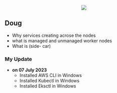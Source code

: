  <p align="center">
    <img src="https://github.com/sudheermuthyala/EKS/blob/main/Img/" />
      </p>

## Doug

- Why services creating acrose the nodes
- what is managed and unmanaged worker nodes
- What is (side- car)

### My Update 
- **on 07 July 2023**
  - Installed AWS CLI in Windows
  - Installed Kubectl in Windows
  - Installed Eksctl in Windows